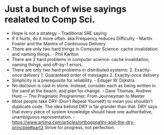 # Just a bunch of wise sayings realated to Comp Sci.
- Hope is not a strategy - Traditional SRE saying
- If it hurts, do it more often. aka Frequency reduces Difficulty - Martin Fowler and the Mantra of Continuous Delivery  
- There are only two hard things in Computer Science: cache invalidation and naming things. - Phil Karlton
- There are 2 hard problems in computer science: cache invalidation, naming things, and off-by-1 errors.
- There are only two hard problems in distributed systems:  2. Exactly-once delivery 1. Guaranteed order of messages 2. Exactly-once delivery
- Simplicity is a prerequisite for reliability. - Edsger W. Dijkstra
- No decision is cast in stone. Instead, consider each as being written in the sand at the beach, and plan for change. - Dave Thomas, Andrew Hunt — The Pragmatic Programmer: From Journeyman to Master
- Most people take DRY (Don't Repeat Yourself) to mean you shouldn't duplicate code. The idea behind DRY is far grander than that. DRY says that every piece of system knowledge should have one authoritative, unambiguous representation. - https://www.artima.com/articles/orthogonality-and-the-dry-principle#part3
Strive for progress, not perfection.
